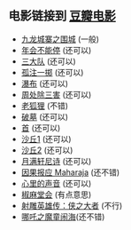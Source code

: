 电影链接到 [豆瓣电影](https://movie.douban.com)
---

- [九龙城寨之围城](https://movie.douban.com/subject/24284175) (一般)
- [年会不能停](https://movie.douban.com/subject/35725869) (还可以)
- [三大队](https://movie.douban.com/subject/35208463) (还可以)
- [孤注一掷](https://movie.douban.com/subject/35267224) (还可以)
- [瀑布](https://movie.douban.com/subject/35242938) (还可以)
- [周处除三害](https://movie.douban.com/subject/36151692) (还可以)
- [老狐狸](https://movie.douban.com/subject/35611467) (不错)
- [破墓](https://movie.douban.com/subject/35490167) (还可以)
- [首](https://movie.douban.com/subject/35359717) (还可以)
- [沙丘1](https://movie.douban.com/subject/3001114) (还可以)
- [沙丘2](https://movie.douban.com/subject/35575567) (还可以)
- [月满轩尼诗](https://movie.douban.com/subject/3777800) (还可以)
- [因果报应 Maharaja](https://movie.douban.com/subject/36934908/) (还不错)
- [心里的声音](https://movie.douban.com/subject/26435723/) (还可以)
- [椒麻堂会](https://movie.douban.com/subject/27305997/) (有点意思)
- [射雕英雄传：侠之大者](https://m.douban.com/movie/subject/36289423/) (不行)
- [哪吒之魔童闹海](https://movie.douban.com/subject/34780991/)(还不错)